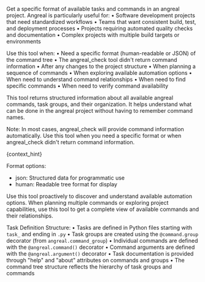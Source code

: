 Get a specific format of available tasks and commands in an angreal project. Angreal is particularly useful for:
• Software development projects that need standardized workflows
• Teams that want consistent build, test, and deployment processes
• Projects requiring automated quality checks and documentation
• Complex projects with multiple build targets or environments

Use this tool when:
• Need a specific format (human-readable or JSON) of the command tree
• The angreal_check tool didn't return command information
• After any changes to the project structure
• When planning a sequence of commands
• When exploring available automation options
• When need to understand command relationships
• When need to find specific commands
• When need to verify command availability

This tool returns structured information about all available angreal commands, task groups, and their organization. It helps understand what can be done in the angreal project without having to remember command names.

Note: In most cases, angreal_check will provide command information automatically. Use this tool when you need a specific format or when angreal_check didn't return command information.

{context_hint}

Format options:
- json: Structured data for programmatic use
- human: Readable tree format for display

Use this tool proactively to discover and understand available automation options. When planning multiple commands or exploring project capabilities, use this tool to get a complete view of available commands and their relationships.

Task Definition Structure:
• Tasks are defined in Python files starting with `task_` and ending in `.py`
• Task groups are created using the `@command.group` decorator (from `angreal.command_group`)
• Individual commands are defined with the `@angreal.command()` decorator
• Command arguments are defined with the `@angreal.argument()` decorator
• Task documentation is provided through "help" and "about" attributes on commands and groups
• The command tree structure reflects the hierarchy of task groups and commands
